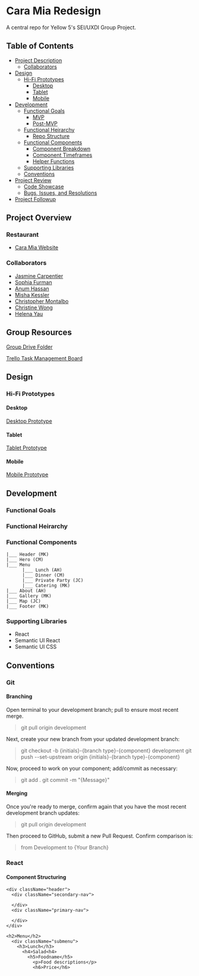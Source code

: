 # Cara Mia Redesign

A central repo for Yellow 5's SEI/UXDI Group Project.

## Table of Contents

- [Project Description](#project-description)
  - [Collaborators](#collaborators)
- [Design](#design)
  - [Hi-Fi Prototypes](#hi-fi-prototypes)
    - [Desktop](#desktop)
    - [Tablet](#tablet)
    - [Mobile](#mobile)
- [Development](#development)
  - [Functional Goals](#functional-goals)
    - [MVP](#mvp)
    - [Post-MVP](#post-mvp)
  - [Functional Heirarchy](#functional-heirarchy)
    - [Repo Structure](#repo-structure)
  - [Functional Components](#functional-components)
    - [Component Breakdown](#component-breakdown)
    - [Component Timeframes](#component-timeframes)
    - [Helper Functions](#helper-functions)
  - [Supporting Libraries](#supporting-libraries)
  - [Conventions](#conventions)
- [Project Review](#project-review)
  - [Code Showcase](#code-showcase)
  - [Bugs, Issues, and Resolutions](#issues-&-resolutions)
- [Project Followup](#project-followup)

## Project Overview

### Restaurant
* [Cara Mia Website](http://queensvillage.caramiarestaurant.com/)

### Collaborators
* [Jasmine Carpentier]()
* [Sophia Furman]()
* [Anum Hassan]()
* [Misha Kessler]()
* [Christopher Montalbo](https://github.com/Montyrivers)
* [Christine Wong]()
* [Helena Yau]()

## Group Resources

[Group Drive Folder](https://drive.google.com/drive/folders/1gayygj3YnICzn9SYZBJ7BG1EuYEcVscr)

[Trello Task Management Board](https://trello.com/invite/b/U6agF1Ji/fa54cb61249d72bafbc8191c94cf5f56/cara-mia-user-stories)


## Design 


### Hi-Fi Prototypes

#### Desktop
[Desktop Prototype](https://projects.invisionapp.com/share/35T4VR2TNSX)

#### Tablet
[Tablet Prototype](https://projects.invisionapp.com/share/DHT4VOL7UYQ)

#### Mobile
[Mobile Prototype](https://projects.invisionapp.com/share/7PT4T3FG3H9#/screens)


## Development

### Functional Goals

### Functional Heirarchy

### Functional Components

```
|___ Header (MK)
|___ Hero (CM)
|___ Menu
      |___ Lunch (AH)
      |___ Dinner (CM)
      |___ Private Party (JC)
      |___ Catering (MK)
|___ About (AH)
|___ Gallery (MK)
|___ Map (JC)
|___ Footer (MK)
```

### Supporting Libraries

* React
* Semantic UI React
* Semantic UI CSS 
 

## Conventions

### Git

#### Branching

Open terminal to your development branch; pull to ensure most recent merge.
> git pull origin development

Next, create your new branch from your updated development branch:
> git checkout -b {initials}-{branch type}-{component} development
> git push --set-upstream origin {initials}-{branch type}-{component}

Now, proceed to work on your component; add/commit as necessary:
> git add .
> git commit -m "{Message}"

#### Merging

Once you're ready to merge, confirm again that you have the most recent development branch updates:
> git pull origin development

Then proceed to GitHub, submit a new Pull Request. Confirm comparison is:
> from Development to {Your Branch}

### React

#### Component Structuring

```
<div className="header">
  <div className="secondary-nav">

  </div>
  <div className="primary-nav">

  </div>
</div>
```

```
<h2>Menu</h2>
  <div className="submenu">
    <h3>Lunch</h3>
      <h4>Salad<h4>
        <h5>Foodname</h5>
          <p>Food descriptions</p>
          <h6>Price</h6>
```